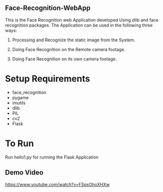 ## Face-Recognition-WebApp

This is the Face Recognition web Application developed Using dlib and face recognition packages.
The Application can be used in the following three ways:

1. Processing and Recognize the static image from the System.

2. Doing Face Recognition on the Remote camera footage.

3. Doing Face Recognition on its own camera footage.

# Setup Requirements
- face_recognition
- pygame
- imutils
- dlib
- PIL
- cv2
- Flask

# To Run
Run hello1.py for running the Flask Application

## Demo Video

https://www.youtube.com/watch?v=FSpsOhoXHXw
